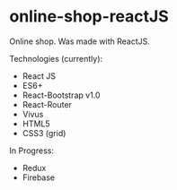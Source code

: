 # online-shop-reactJS
 Online shop. Was made with ReactJS.
 
 Technologies (currently):
 
 - React JS
 - ES6+
 - React-Bootstrap v1.0
 - React-Router
 - Vivus
 - HTML5
 - CSS3 (grid)
 
 In Progress:
 
 - Redux
 - Firebase

